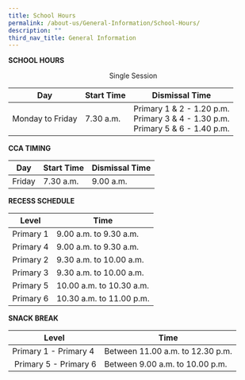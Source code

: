 ```yaml
---
title: School Hours
permalink: /about-us/General-Information/School-Hours/
description: ""
third_nav_title: General Information
---
```

**SCHOOL HOURS**

<center> Single Session </center>

| Day | Start Time | Dismissal Time |
| -------- | -------- | -------- |
| Monday to Friday     | 7.30 a.m.     | Primary 1 & 2 - 1.20 p.m.<br>Primary 3 & 4 - 1.30 p.m.  <br>Primary 5 & 6 - 1.40 p.m.     |

**CCA TIMING**

| Day | Start Time | Dismissal Time |
| -------- | -------- | -------- |
| Friday     | 7.30 a.m.     | 9.00 a.m.     |

**RECESS SCHEDULE**  
  
  
	
| Level | Time | 
| -------- | -------- |
| Primary 1     | 9.00 a.m. to 9.30 a.m.     |
| Primary 4 | 9.00 a.m. to 9.30 a.m.
| Primary 2 | 9.30 a.m. to 10.00 a.m.
| Primary 3 | 9.30 a.m. to 10.00 a.m.
| Primary 5 | 10.00 a.m. to 10.30 a.m.
| Primary 6 | 10.30 a.m. to 11.00 p.m.

**SNACK BREAK**

| Level | Time | 
| -------- | -------- |
| Primary 1 - Primary 4| Between 11.00 a.m. to 12.30 p.m.
|  Primary 5 - Primary 6 | Between 9.00 a.m. to 10.00 p.m.